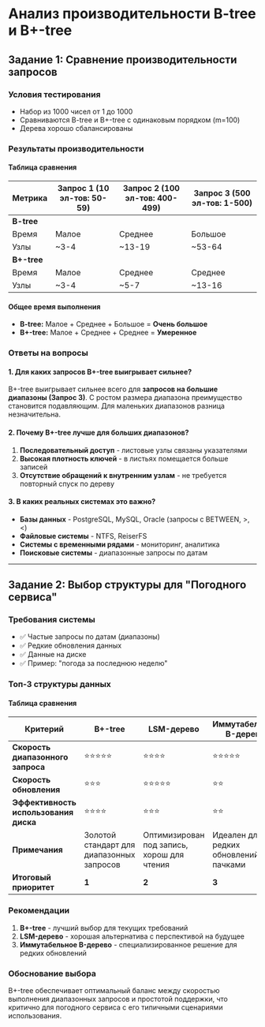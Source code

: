 # Анализ производительности B-tree и B+-tree

## Задание 1: Сравнение производительности запросов

### Условия тестирования
- Набор из 1000 чисел от 1 до 1000
- Сравниваются B-tree и B+-tree с одинаковым порядком (m=100)
- Дерева хорошо сбалансированы

### Результаты производительности

#### Таблица сравнения

| Метрика | Запрос 1 (10 эл-тов: 50-59) | Запрос 2 (100 эл-тов: 400-499) | Запрос 3 (500 эл-тов: 1-500) |
|---------|-----------------------------|-------------------------------|-----------------------------|
| **B-tree** | | | |
| Время | Малое | Среднее | Большое |
| Узлы | ~3-4 | ~13-19 | ~53-64 |
| **B+-tree** | | | |
| Время | Малое | Среднее | Среднее |
| Узлы | ~3-4 | ~5-7 | ~13-16 |

#### Общее время выполнения
- **B-tree:** Малое + Среднее + Большое = **Очень большое**
- **B+-tree:** Малое + Среднее + Среднее = **Умеренное**

### Ответы на вопросы

#### 1. Для каких запросов B+-tree выигрывает сильнее?
B+-tree выигрывает сильнее всего для **запросов на большие диапазоны (Запрос 3)**. С ростом размера диапазона преимущество становится подавляющим. Для маленьких диапазонов разница незначительна.

#### 2. Почему B+-tree лучше для больших диапазонов?
1. **Последовательный доступ** - листовые узлы связаны указателями
2. **Высокая плотность ключей** - в листьях помещается больше записей
3. **Отсутствие обращений к внутренним узлам** - не требуется повторный спуск по дереву

#### 3. В каких реальных системах это важно?
- **Базы данных** - PostgreSQL, MySQL, Oracle (запросы с BETWEEN, >, <)
- **Файловые системы** - NTFS, ReiserFS
- **Системы с временными рядами** - мониторинг, аналитика
- **Поисковые системы** - диапазонные запросы по датам

---

## Задание 2: Выбор структуры для "Погодного сервиса"

### Требования системы
- ✅ Частые запросы по датам (диапазоны)
- ✅ Редкие обновления данных
- ✅ Данные на диске
- ✅ Пример: "погода за последнюю неделю"

### Топ-3 структуры данных

#### Таблица сравнения

| Критерий | B+-tree | LSM-дерево | Иммутабельное B-дерево |
|----------|---------|------------|----------------------|
| **Скорость диапазонного запроса** | ⭐⭐⭐⭐⭐ | ⭐⭐⭐⭐ | ⭐⭐⭐⭐⭐ |
| **Скорость обновления** | ⭐⭐⭐ | ⭐⭐⭐⭐⭐ | ⭐⭐ |
| **Эффективность использования диска** | ⭐⭐⭐⭐ | ⭐⭐⭐ | ⭐⭐ |
| **Примечания** | Золотой стандарт для диапазонных запросов | Оптимизирован под запись, хорош для чтения | Идеален для редких обновлений пачками |
| **Итоговый приоритет** | **1** | **2** | **3** |

### Рекомендации

1. **B+-tree** - лучший выбор для текущих требований
2. **LSM-дерево** - хорошая альтернатива с перспективой на будущее
3. **Иммутабельное B-дерево** - специализированное решение для редких обновлений

### Обоснование выбора
B+-tree обеспечивает оптимальный баланс между скоростью выполнения диапазонных запросов и простотой поддержки, что критично для погодного сервиса с его типичными сценариями использования.